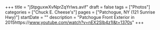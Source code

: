 +++
title = "jStpguxwXvNprZqYrIws.avif"
draft = false
tags = ["Photos"]
categories = ["Chuck E. Cheese's"]
pages = ["Patchogue, NY (121 Sunrise Hwy)"]
startDate = ""
description = "Patchogue Front Exterior in 2015https://www.youtube.com/watch?v=nEX2SIb4z1I&t=1370s"
+++
